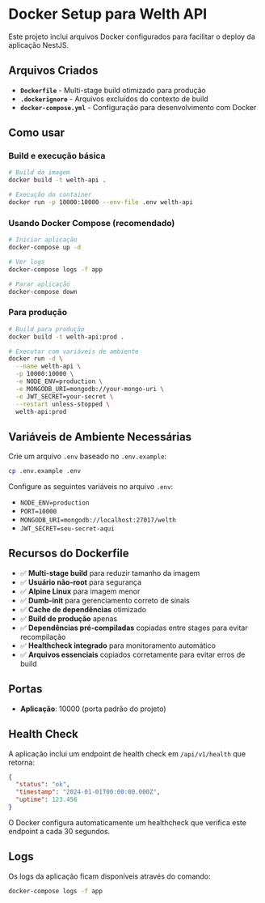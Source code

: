 # Docker Setup para Welth API

Este projeto inclui arquivos Docker configurados para facilitar o deploy da aplicação NestJS.

## Arquivos Criados

- **`Dockerfile`** - Multi-stage build otimizado para produção
- **`.dockerignore`** - Arquivos excluídos do contexto de build
- **`docker-compose.yml`** - Configuração para desenvolvimento com Docker

## Como usar

### Build e execução básica

```bash
# Build da imagem
docker build -t welth-api .

# Execução do container
docker run -p 10000:10000 --env-file .env welth-api
```

### Usando Docker Compose (recomendado)

```bash
# Iniciar aplicação
docker-compose up -d

# Ver logs
docker-compose logs -f app

# Parar aplicação
docker-compose down
```

### Para produção

```bash
# Build para produção
docker build -t welth-api:prod .

# Executar com variáveis de ambiente
docker run -d \
  --name welth-api \
  -p 10000:10000 \
  -e NODE_ENV=production \
  -e MONGODB_URI=mongodb://your-mongo-uri \
  -e JWT_SECRET=your-secret \
  --restart unless-stopped \
  welth-api:prod
```

## Variáveis de Ambiente Necessárias

Crie um arquivo `.env` baseado no `.env.example`:

```bash
cp .env.example .env
```

Configure as seguintes variáveis no arquivo `.env`:

- `NODE_ENV=production`
- `PORT=10000`
- `MONGODB_URI=mongodb://localhost:27017/welth`
- `JWT_SECRET=seu-secret-aqui`

## Recursos do Dockerfile

- ✅ **Multi-stage build** para reduzir tamanho da imagem
- ✅ **Usuário não-root** para segurança
- ✅ **Alpine Linux** para imagem menor
- ✅ **Dumb-init** para gerenciamento correto de sinais
- ✅ **Cache de dependências** otimizado
- ✅ **Build de produção** apenas
- ✅ **Dependências pré-compiladas** copiadas entre stages para evitar recompilação
- ✅ **Healthcheck integrado** para monitoramento automático
- ✅ **Arquivos essenciais** copiados corretamente para evitar erros de build

## Portas

- **Aplicação**: 10000 (porta padrão do projeto)

## Health Check

A aplicação inclui um endpoint de health check em `/api/v1/health` que retorna:

```json
{
  "status": "ok",
  "timestamp": "2024-01-01T00:00:00.000Z",
  "uptime": 123.456
}
```

O Docker configura automaticamente um healthcheck que verifica este endpoint a cada 30 segundos.

## Logs

Os logs da aplicação ficam disponíveis através do comando:

```bash
docker-compose logs -f app
```
